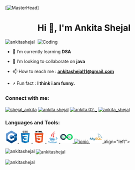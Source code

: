 [![MasterHead](https://media.licdn.com/dms/image/C5612AQG7GnrlpoBG9w/article-cover_image-shrink_600_2000/0/1594835668489?e=2147483647&v=beta&t=mF86lNdLR5b2TX-ozWUatJ3PEXVJdB2HuraH3nIr5Ww)]
<h1 align="center">Hi 👋, I'm Ankita Shejal</h1>
<img align="right" alt="Coding" width="400" src="https://media.tenor.com/S59bPkT0pqcAAAAC/programming.gif">


<p align="left"> <img src="https://komarev.com/ghpvc/?username=ankitashejal&label=Profile%20views&color=0e75b6&style=flat" alt="ankitashejal" /> </p>

- 🌱 I’m currently learning  **DSA**

- 👯 I’m looking to collaborate on **java**

- 📫 How to reach me : **ankitashejal11@gmail.com**

- ⚡ Fun fact : **I think i am funny.**

<h3 align="left">Connect with me:</h3>
<p align="left">
<a href="https://twitter.com/shejal_ankita" target="blank"><img align="center" src="https://raw.githubusercontent.com/rahuldkjain/github-profile-readme-generator/master/src/images/icons/Social/twitter.svg" alt="shejal_ankita" height="30" width="40" /></a>
<a href="https://linkedin.com/in/ankita shejal" target="blank"><img align="center" src="https://raw.githubusercontent.com/rahuldkjain/github-profile-readme-generator/master/src/images/icons/Social/linked-in-alt.svg" alt="ankita shejal" height="30" width="40" /></a>
<a href="https://instagram.com/ankita.02._" target="blank"><img align="center" src="https://raw.githubusercontent.com/rahuldkjain/github-profile-readme-generator/master/src/images/icons/Social/instagram.svg" alt="ankita.02._" height="30" width="40" /></a>
<a href="https://www.leetcode.com/ankita_shejal" target="blank"><img align="center" src="https://raw.githubusercontent.com/rahuldkjain/github-profile-readme-generator/master/src/images/icons/Social/leet-code.svg" alt="ankita_shejal" height="30" width="40" /></a>
</p>

<h3 align="left">Languages and Tools:</h3>
<p align="left"> <a href="https://www.w3schools.com/cpp/" target="_blank" rel="noreferrer"> <img src="https://raw.githubusercontent.com/devicons/devicon/master/icons/cplusplus/cplusplus-original.svg" alt="cplusplus" width="40" height="40"/> </a> <a href="https://www.w3schools.com/css/" target="_blank" rel="noreferrer"> <img src="https://raw.githubusercontent.com/devicons/devicon/master/icons/css3/css3-original-wordmark.svg" alt="css3" width="40" height="40"/> </a> <a href="https://www.w3.org/html/" target="_blank" rel="noreferrer"> <img src="https://raw.githubusercontent.com/devicons/devicon/master/icons/html5/html5-original-wordmark.svg" alt="html5" width="40" height="40"/> </a> <a href="https://www.java.com" target="_blank" rel="noreferrer"> <img src="https://raw.githubusercontent.com/devicons/devicon/master/icons/java/java-original.svg" alt="java" width="40" height="40"/> </a>  <a href="https://www.w3schools.com/cpp/" target="_blank" rel="noreferrer"> <img src="https://raw.githubusercontent.com/github/explore/3002c1497202fcd179aa4c64194ea859dfd49820/topics/devops/devops.png" alt="devops" width="40" height="40"/> </a> 
  <a href="https://www.w3schools.com/cpp/" target="_blank" rel="noreferrer"> <img src="https://th.bing.com/th/id/OIP.Y4ngDAlq1VOt6HC3TP31xwHaHw?rs=1&pid=ImgDetMain/" alt="ionic" width="40" height="40"/> </a>  
<a href="https://www.mysql.com/" target="_blank" rel="noreferrer"> <img src="https://raw.githubusercontent.com/devicons/devicon/master/icons/mysql/mysql-original-wordmark.svg" alt="mysql" width="40" height="40"/> </a>  align="left">
  </p>

<p><img align="left" src="https://github-readme-stats.vercel.app/api/top-langs?username=ankitashejal&show_icons=true&locale=en&layout=compact" alt="ankitashejal" /></p>

<p>&nbsp;<img align="center" src="https://github-readme-stats.vercel.app/api?username=ankitashejal&show_icons=true&locale=en" alt="ankitashejal" /></p>

<p><img align="center" src="https://github-readme-streak-stats.herokuapp.com/?user=ankitashejal&" alt="ankitashejal" /></p>

